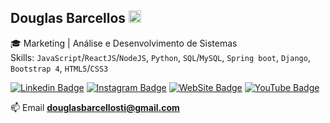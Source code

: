 ## Douglas Barcellos <img width="20" height="20" src="https://raw.githubusercontent.com/iampavangandhi/iampavangandhi/master/gifs/Hi.gif">

:mortar_board: Marketing | Análise e Desenvolvimento de Sistemas<br /> 
Skills: `JavaScript`/`ReactJS`/`NodeJS`, `Python`, `SQL`/`MySQL`, `Spring boot`, `Django`, `Bootstrap 4`, `HTML5`/`CSS3`<br />

[![Linkedin Badge](https://img.shields.io/badge/-LinkedIn-blue?style=for-the-badge&logo=Linkedin&logoColor=white&link=https://www.linkedin.com/in/douglasbarcellos/)](https://www.linkedin.com/in/douglasbarcellos/)
[![Instagram Badge](https://img.shields.io/badge/-Instagram-C13584?style=for-the-badge&labelColor=C13584&logo=instagram&logoColor=white&link=https://www.instagram.com/douglasbarcelloss/)](https://www.instagram.com/douglasbarcelloss/)
[![WebSite Badge](https://img.shields.io/badge/-Website-informational?style=for-the-badge&labelColor=informational&logo=linux&logoColor=white&link=https://douglasbarcellos.github.io/)](https://douglasbarcellos.github.io/)
[![YouTube Badge](https://img.shields.io/badge/-YouTube-red?style=for-the-badge&logo=youtube&logoColor=white&link=https://www.youtube.com/channel/UCYiJsJNko4xkI4HgjUjoIWw)](https://www.youtube.com/channel/UCYiJsJNko4xkI4HgjUjoIWw)

📫 Email **douglasbarcellosti@gmail.com**
